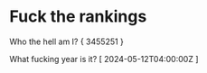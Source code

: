 # Fuck the rankings

Who the hell am I?
{ 3455251 }

What fucking year is it?
[ 2024-05-12T04:00:00Z ]
